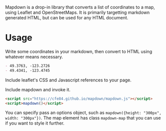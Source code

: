 Mapdown is a drop-in library that converts a list of coordinates to a map, using Leaflet and OpenStreetMaps. It is primarily targetting markdown generated HTML, but can be used for any HTML document.

# Usage


Write some coordinates in your markdown, then convert to HTML using whatever means necessary.

```md
- 49.3763, -123.2726
- 49.4341, -123.4745
```

Include leaflet's CSS and Javascript references to your page.

Include mapdown and invoke it.

```html
<script src="https://cfe84.github.io/mapdown/mapdown.js"></script>
<script>mapdown()</script>
```

You can specify pass an options object, such as `mapdown({height: "300px", width: "300px"})`. The map element has class `mapdown-map` that you can use if you want to style it further.